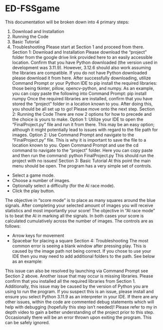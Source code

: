 # ED-FSSgame
This documentation will be broken down into 4 primary steps:
1) Download and Installation
2) Running the Code
3) Basic Tutorial
4) Troubleshooting
Please start at Section 1 and proceed from there.
Section 1: Download and Installation
Please download the “project” folder from the google drive link provided here to an
easily accessible location. Confirm that you have Python downloaded (the version used
in development was 3.11.9). However, 3.12.6 should also work assuming the libraries
are compatible. If you do not have Python downloaded please download it from here.
After successfully downloading, utilize Command Prompt or your Python IDE to pip
install the required libraries: those being tkinter, pillow, opencv-python, and numpy. As
an example, you can copy paste the following into Command Prompt:
pip install numpy
Once the required libraries are installed, confirm that you have stored the “project”
folder in a location known to you. After doing this, you should be all set up to go! Please
move onto the next step.
Section 2: Running the Code
There are now 2 options for how to precede and the choice is yours to make.
Option 1:
Utilize your IDE to open the “FinalProject.py” file and run it from there. This may be an
easy option; although it might potentially lead to issues with regard to the file path for
images.
Option 2:
Use Command Prompt and navigate to the “FinalProject.py” file. This is why it is
important to save the file to a location known to you. Open Command Prompt and use
the cd command to navigate to the “project” folder. Here you can copy paste and then
run the command:
python FinalProject.py
This should run the project with no issues!
Section 3: Basic Tutorial
At this point the main menu should be open. The program has a very simple set of
controls.

- Select a game mode.
- Choose a number of images.
- Optionally select a difficulty (for the AI race mode).
- Click the play button.

The objective in “score mode” is to place as many squares around the blue signals.
After completing your selected amount of images you will receive statistics and most
importantly your score!
The objective in “AI race mode” is to beat the AI in marking all the signals. In both cases
your score is calculated cumulatively across the number of images.
The controls are as follows:
- Arrow keys for movement
- Spacebar for placing a square
Section 4: Troubleshooting
The most common error is seeing a blank window after pressing play. This is caused by
the image path not being correct. If you chose to use your IDE then you may need to
add additional folders to the path. See below as an example:

This issue can also be resolved by launching via Command Prompt see Section 2
above.
Another issue that may occur is missing libraries. Please confirm that you installed all
the required libraries from Section 1. Additionally, this issue may be caused by the
version of Python you are using to run the program. If you suspect this is an issue,
please install and ensure you select Python 3.11.9 as an interpreter in your IDE.
If there are any other issues, within the code are commented debug statements which
will help with debugging (hopefully this step isn’t needed)! Please refer to my in depth
video to gain a better understanding of the project prior to this step. Occasionally there
will be an error thrown upon exiting the program. This can be safely ignored.
